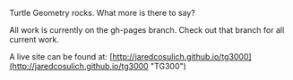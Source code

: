 Turtle Geometry rocks. What more is there to say?  

All work is currently on the gh-pages branch. Check out that branch for all current work.  

A live site can be found at: [http://jaredcosulich.github.io/tg3000](http://jaredcosulich.github.io/tg3000 "TG300")